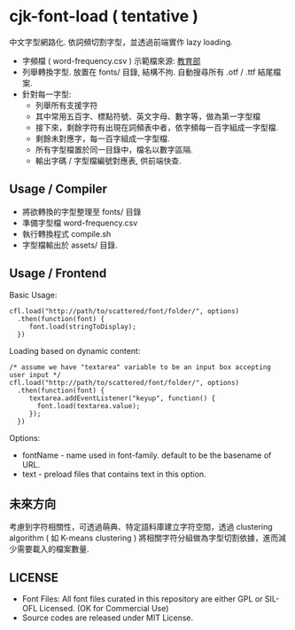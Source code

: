 cjk-font-load ( tentative )
=======

中文字型網路化. 依詞頻切割字型，並透過前端實作 lazy loading.

 * 字頻檔 ( word-frequency.csv )
   示範檔來源: [教育部](http://language.moe.gov.tw/001/Upload/files/SITE_CONTENT/M0001/86NEWS/download/86rest17.TXT)
 * 列舉轉換字型. 放置在 fonts/ 目錄, 結構不拘. 自動搜尋所有 .otf / .ttf 結尾檔案.
 * 針對每一字型:
   * 列舉所有支援字符
   * 其中常用五百字、標點符號、英文字母、數字等，做為第一字型檔
   * 接下來，剩餘字符有出現在詞頻表中者，依字頻每一百字組成一字型檔.
   * 剩餘未對應字，每一百字組成一字型檔.
   * 所有字型檔置於同一目錄中，檔名以數字區隔.
   * 輸出字碼 / 字型檔編號對應表, 供前端快查.



Usage / Compiler
----------------

 * 將欲轉換的字型整理至 fonts/ 目錄
 * 準備字型檔 word-frequency.csv
 * 執行轉換程式 compile.sh 
 * 字型檔輸出於 assets/ 目錄.



Usage / Frontend
----------------

Basic Usage:

    cfl.load("http://path/to/scattered/font/folder/", options)
      .then(function(font) {
         font.load(stringToDisplay);
      })


Loading based on dynamic content:

    /* assume we have "textarea" variable to be an input box accepting user input */
    cfl.load("http://path/to/scattered/font/folder/", options)
      .then(function(font) {
         textarea.addEventListener("keyup", function() {
           font.load(textarea.value);
         });
      })
   

Options:

  * fontName - name used in font-family. default to be the basename of URL.
  * text - preload files that contains text in this option.



未來方向
--------

考慮到字符相關性，可透過萌典、特定語料庫建立字符空間，透過 clustering algorithm ( 如 K-means clustering ) 將相關字符分組做為字型切割依據，進而減少需要載入的檔案數量.
 


LICENSE
--------

 * Font Files: All font files curated in this repository are either GPL or SIL-OFL Licensed. (OK for Commercial Use)
 * Source codes are released under MIT License.

